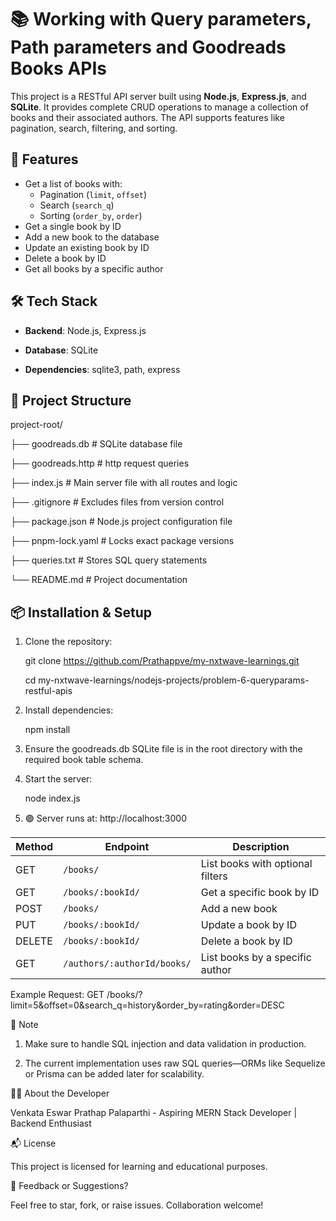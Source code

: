 # 📚 Working with Query parameters, Path parameters and Goodreads Books APIs

This project is a RESTful API server built using **Node.js**, **Express.js**, and **SQLite**. It provides complete CRUD operations to manage a collection of books and their associated authors. The API supports features like pagination, search, filtering, and sorting.

## 🚀 Features

- Get a list of books with:
  - Pagination (`limit`, `offset`)
  - Search (`search_q`)
  - Sorting (`order_by`, `order`)
- Get a single book by ID
- Add a new book to the database
- Update an existing book by ID
- Delete a book by ID
- Get all books by a specific author

## 🛠️ Tech Stack

- **Backend**: Node.js, Express.js
  
- **Database**: SQLite
  
- **Dependencies**: sqlite3, path, express


## 📁 Project Structure

project-root/

├── goodreads.db # SQLite database file

├── goodreads.http # http request queries

├── index.js # Main server file with all routes and logic

├── .gitignore # Excludes files from version control

├── package.json # Node.js project configuration file

├── pnpm-lock.yaml # Locks exact package versions

├── queries.txt # Stores SQL query statements

└── README.md # Project documentation


## 📦 Installation & Setup

1. Clone the repository:
   
   git clone https://github.com/Prathappve/my-nxtwave-learnings.git

   cd my-nxtwave-learnings/nodejs-projects/problem-6-queryparams-restful-apis

2. Install dependencies:

   npm install   

3. Ensure the goodreads.db SQLite file is in the root directory with the required book table schema.

4. Start the server:

   node index.js

5. 🟢 Server runs at: http://localhost:3000

| Method | Endpoint                    | Description                      |
| ------ | --------------------------- | -------------------------------- |
| GET    | `/books/`                   | List books with optional filters |
| GET    | `/books/:bookId/`           | Get a specific book by ID        |
| POST   | `/books/`                   | Add a new book                   |
| PUT    | `/books/:bookId/`           | Update a book by ID              |
| DELETE | `/books/:bookId/`           | Delete a book by ID              |
| GET    | `/authors/:authorId/books/` | List books by a specific author  |

Example Request: GET /books/?limit=5&offset=0&search_q=history&order_by=rating&order=DESC

📌 Note

1. Make sure to handle SQL injection and data validation in production.

2. The current implementation uses raw SQL queries—ORMs like Sequelize or Prisma can be added later for scalability.

🙋‍♂️ About the Developer

Venkata Eswar Prathap Palaparthi - Aspiring MERN Stack Developer | Backend Enthusiast

📬 License

This project is licensed for learning and educational purposes. 

💬 Feedback or Suggestions?

Feel free to star, fork, or raise issues. Collaboration welcome!
